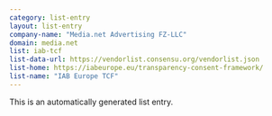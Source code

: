 ```yaml
---
category: list-entry
layout: list-entry
company-name: "Media.net Advertising FZ-LLC"
domain: media.net
list: iab-tcf
list-data-url: https://vendorlist.consensu.org/vendorlist.json
list-home: https://iabeurope.eu/transparency-consent-framework/
list-name: "IAB Europe TCF"
---
```


This is an automatically generated list entry.
